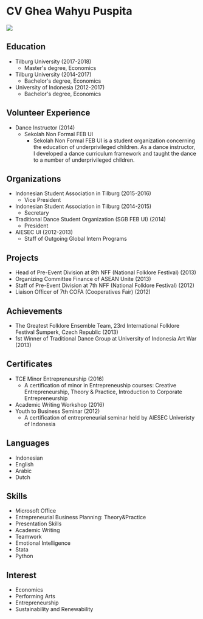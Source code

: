 CV Ghea Wahyu Puspita
=====================



<img src="http://i64.tinypic.com/2u8jbtd.jpg">



Education
---------
* Tilburg University (2017-2018)
  * Master's degree, Economics
* Tilburg University (2014-2017)
  * Bachelor's degree, Economics
* University of Indonesia (2012-2017)
  * Bachelor's degree, Economics  

Volunteer Experience
--------------------
* Dance Instructor (2014)
  * Sekolah Non Formal FEB UI
    * Sekolah Non Formal FEB UI is a student organization concerning the education of underprivileged children. As a dance instructor, I developed a dance curriculum framework and taught the dance to a number of underprivileged children.

Organizations
-------------
* Indonesian Student Association in Tilburg (2015-2016)
  * Vice President
* Indonesian Student Association in Tilburg (2014-2015)
  * Secretary
* Traditional Dance Student Organization (SGB FEB UI) (2014)
  * President
* AIESEC UI (2012-2013)
  * Staff of Outgoing Global Intern Programs

Projects
--------
* Head of Pre-Event Division at 8th NFF (National Folklore Festival) (2013)
* Organizing Committee Finance of ASEAN Unite (2013)
* Staff of Pre-Event Division at 7th NFF (National Folklore Festival) (2012)
* Liaison Officer of 7th COFA (Cooperatives Fair) (2012)

Achievements
------------
* The Greatest Folklore Ensemble Team, 23rd International Folklore Festival Šumperk, Czech Republic (2013)
* 1st Winner of Traditional Dance Group at University of Indonesia Art War (2013)

Certificates
------------
* TCE Minor Entrepreneurship (2016)
  * A certification of minor in Entrepreneuship courses: Creative Entrepreneurship, Theory & Practice, Introduction to Corporate Entrepreneurship
* Academic Writing Workshop (2016)
* Youth to Business Seminar (2012)
  * A certification of entrepreneurial seminar held by AIESEC Univeristy of Indonesia

Languages
---------
* Indonesian
* English
* Arabic
* Dutch

Skills
------
* Microsoft Office
* Entrepreneurial Business Planning: Theory&Practice
* Presentation Skills
* Academic Writing
* Teamwork
* Emotional Intelligence
* Stata
* Python

Interest
--------
* Economics
* Performing Arts
* Entrepreneurship
* Sustainability and Renewability
